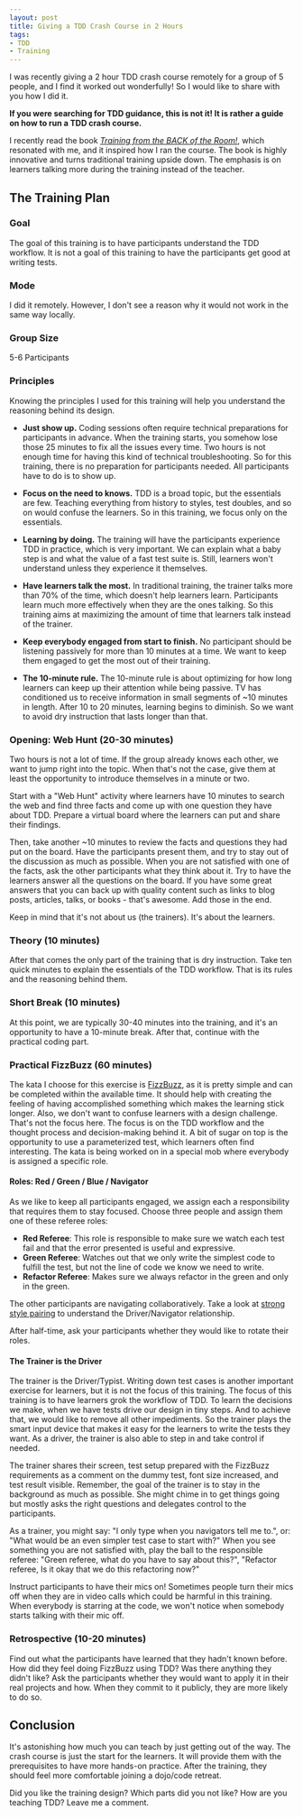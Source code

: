```yaml
---
layout: post
title: Giving a TDD Crash Course in 2 Hours
tags: 
- TDD
- Training
---
```


I was recently giving a 2 hour TDD crash course remotely for a group of 5 people, and I find it worked out wonderfully!
So I would like to share with you how I did it.

**If you were searching for TDD guidance, this is not it!
It is rather a guide on how to run a TDD crash course.**

I recently read the book *[Training from the BACK of the Room!](https://www.goodreads.com/book/show/8141935-training-from-the-back-of-the-room)*, which resonated with me, and it inspired how I ran the course.
The book is highly innovative and turns traditional training upside down.
The emphasis is on learners talking more during the training instead of the teacher.

## The Training Plan

### Goal
The goal of this training is to have participants understand the TDD workflow.
It is not a goal of this training to have the participants get good at writing tests.

### Mode 
I did it remotely. 
However, I don't see a reason why it would not work in the same way locally.

### Group Size
5-6 Participants

### Principles
Knowing the principles I used for this training will help you understand the reasoning behind its design.

- **Just show up.**
   Coding sessions often require technical preparations for participants in advance. 
   When the training starts, you somehow lose those 25 minutes to fix all the issues every time.
   Two hours is not enough time for having this kind of technical troubleshooting.
   So for this training, there is no preparation for participants needed.
   All participants have to do is to show up.

- **Focus on the need to knows.**
   TDD is a broad topic, but the essentials are few.
   Teaching everything from history to styles, test doubles, and so on would confuse the learners.
   So in this training, we focus only on the essentials.

- **Learning by doing.**
   The training will have the participants experience TDD in practice, which is very important.
   We can explain what a baby step is and what the value of a fast test suite is. Still, learners won't understand unless they experience it themselves.

- **Have learners talk the most.**
   In traditional training, the trainer talks more than 70% of the time, which doesn't help learners learn.
   Participants learn much more effectively when they are the ones talking.
   So this training aims at maximizing the amount of time that learners talk instead of the trainer.

- **Keep everybody engaged from start to finish.**
   No participant should be listening passively for more than 10 minutes at a time. 
   We want to keep them engaged to get the most out of their training.

- **The 10-minute rule.**
   The 10-minute rule is about optimizing for how long learners can keep up their attention while being passive.
   TV has conditioned us to receive information in small segments of ~10 minutes in length.
   After 10 to 20 minutes, learning begins to diminish.
   So we want to avoid dry instruction that lasts longer than that.

### Opening: Web Hunt (20-30 minutes)
Two hours is not a lot of time.
If the group already knows each other, we want to jump right into the topic.
When that's not the case, give them at least the opportunity to introduce themselves in a minute or two.

Start with a "Web Hunt" activity where learners have 10 minutes to search the web and find three facts and come up with one question they have about TDD. 
Prepare a virtual board where the learners can put and share their findings.

Then, take another ~10 minutes to review the facts and questions they had put on the board.
Have the participants present them, and try to stay out of the discussion as much as possible.
When you are not satisfied with one of the facts, ask the other participants what they think about it.
Try to have the learners answer all the questions on the board.
If you have some great answers that you can back up with quality content such as links to blog posts, articles, talks, or books - that's awesome.
Add those in the end.

Keep in mind that it's not about us (the trainers). It's about the learners.

### Theory (10 minutes)
After that comes the only part of the training that is dry instruction.
Take ten quick minutes to explain the essentials of the TDD workflow.
That is its rules and the reasoning behind them.

### Short Break (10 minutes)
At this point, we are typically 30-40 minutes into the training, and it's an opportunity to have a 10-minute break.
After that, continue with the practical coding part.

### Practical FizzBuzz (60 minutes)
The kata I choose for this exercise is [FizzBuzz](https://kata-log.rocks/fizz-buzz-kata), as it is pretty simple and can be completed within the available time.
It should help with creating the feeling of having accomplished something which makes the learning stick longer.
Also, we don't want to confuse learners with a design challenge.
That's not the focus here.
The focus is on the TDD workflow and the thought process and decision-making behind it. 
A bit of sugar on top is the opportunity to use a parameterized test, which learners often find interesting.
The kata is being worked on in a special mob where everybody is assigned a specific role.

#### Roles: Red / Green / Blue / Navigator
As we like to keep all participants engaged, we assign each a responsibility that requires them to stay focused. Choose three people and assign them one of these referee roles:

- **Red Referee**: This role is responsible to make sure we watch each test fail and that the error presented is useful and expressive.
- **Green Referee**: Watches out that we only write the simplest code to fulfill the test, but not the line of code we know we need to write.
- **Refactor Referee**: Makes sure we always refactor in the green and only in the green.

The other participants are navigating collaboratively. Take a look at [strong style pairing](https://llewellynfalco.blogspot.com/2014/06/llewellyns-strong-style-pairing.html) to understand the Driver/Navigator relationship.

After half-time, ask your participants whether they would like to rotate their roles.

#### The Trainer is the Driver
The trainer is the Driver/Typist.
Writing down test cases is another important exercise for learners, but it is not the focus of this training.
The focus of this training is to have learners grok the workflow of TDD. 
To learn the decisions we make, when we have tests drive our design in tiny steps.
And to achieve that, we would like to remove all other impediments.
So the trainer plays the smart input device that makes it easy for the learners to write the tests they want.
As a driver, the trainer is also able to step in and take control if needed. 

The trainer shares their screen, test setup prepared with the FizzBuzz requirements as a comment on the dummy test, font size increased, and test result visible.
Remember, the goal of the trainer is to stay in the background as much as possible.
She might chime in to get things going but mostly asks the right questions and delegates control to the participants.

As a trainer, you might say: "I only type when you navigators tell me to.",
or: "What would be an even simpler test case to start with?"
When you see something you are not satisfied with, play the ball to the responsible referee: "Green referee, what do you have to say about this?",
"Refactor referee, Is it okay that we do this refactoring now?"

Instruct participants to have their mics on!
Sometimes people turn their mics off when they are in video calls which could be harmful in this training.
When everybody is starring at the code, we won't notice when somebody starts talking with their mic off.

### Retrospective (10-20 minutes)
Find out what the participants have learned that they hadn't known before.
How did they feel doing FizzBuzz using TDD?
Was there anything they didn't like?
Ask the participants whether they would want to apply it in their real projects and how.
When they commit to it publicly, they are more likely to do so.

## Conclusion
It's astonishing how much you can teach by just getting out of the way.
The crash course is just the start for the learners. 
It will provide them with the prerequisites to have more hands-on practice.
After the training, they should feel more comfortable joining a dojo/code retreat.

Did you like the training design? 
Which parts did you not like?
How are you teaching TDD?
Leave me a comment.
